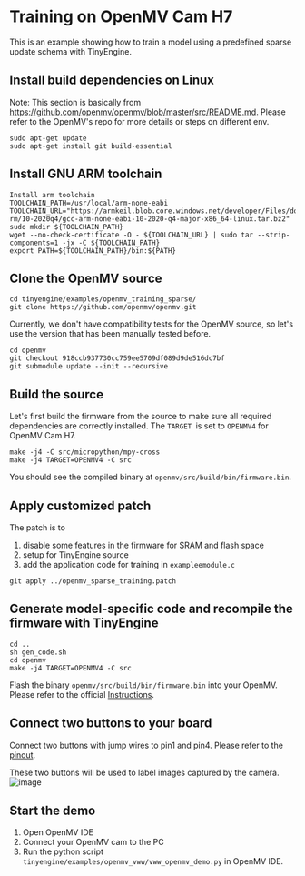 # Training on OpenMV Cam H7

This is an example showing how to train a model using a predefined sparse update schema with TinyEngine.

## Install build dependencies on Linux

Note: This section is basically from https://github.com/openmv/openmv/blob/master/src/README.md. Please refer to the OpenMV's repo for more details or steps on different env.

```
sudo apt-get update
sudo apt-get install git build-essential
```

## Install GNU ARM toolchain

```
Install arm toolchain
TOOLCHAIN_PATH=/usr/local/arm-none-eabi
TOOLCHAIN_URL="https://armkeil.blob.core.windows.net/developer/Files/downloads/gnu-rm/10-2020q4/gcc-arm-none-eabi-10-2020-q4-major-x86_64-linux.tar.bz2"
sudo mkdir ${TOOLCHAIN_PATH}
wget --no-check-certificate -O - ${TOOLCHAIN_URL} | sudo tar --strip-components=1 -jx -C ${TOOLCHAIN_PATH}
export PATH=${TOOLCHAIN_PATH}/bin:${PATH}
```

## Clone the OpenMV source

```
cd tinyengine/examples/openmv_training_sparse/
git clone https://github.com/openmv/openmv.git
```

Currently, we don't have compatibility tests for the OpenMV source, so let's use the version that has been manually tested before.

```
cd openmv
git checkout 918ccb937730cc759ee5709df089d9de516dc7bf
git submodule update --init --recursive
```

## Build the source

Let's first build the firmware from the source to make sure all required dependencies are correctly installed. The `TARGET `is set to `OPENMV4` for OpenMV Cam H7.

```
make -j4 -C src/micropython/mpy-cross
make -j4 TARGET=OPENMV4 -C src
```

You should see the compiled binary at `openmv/src/build/bin/firmware.bin`.

## Apply customized patch

The patch is to

1. disable some features in the firmware for SRAM and flash space
1. setup for TinyEngine source
1. add the application code for training in `exampleemodule.c`

```
git apply ../openmv_sparse_training.patch
```

## Generate model-specific code and recompile the firmware with TinyEngine

```
cd ..
sh gen_code.sh
cd openmv
make -j4 TARGET=OPENMV4 -C src
```

Flash the binary `openmv/src/build/bin/firmware.bin` into your OpenMV. Please refer to the official [Instructions](https://github.com/openmv/openmv/blob/master/src/README.md#flashing-the-firmware%5D).

## Connect two buttons to your board

Connect two buttons with jump wires to pin1 and pin4. Please refer to the [pinout](http://wiki.amperka.ru/_media/products:openmv-cam-h7:openmv-cam-h7-pinout.pdf).

These two buttons will be used to label images captured by the camera.
![image](https://user-images.githubusercontent.com/17592131/217367877-6a500f31-be3b-4258-a86e-4eabbb947a7e.png)

## Start the demo

1. Open OpenMV IDE
1. Connect your OpenMV cam to the PC
1. Run the python script `tinyengine/examples/openmv_vww/vww_openmv_demo.py` in OpenMV IDE.
